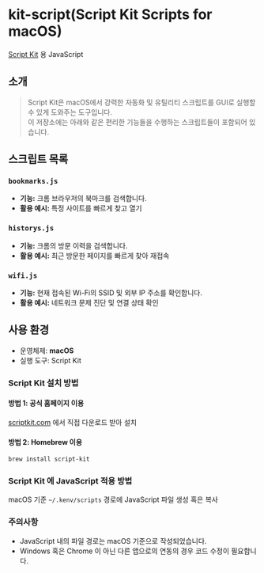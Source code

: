 # kit-script(Script Kit Scripts for macOS)
[Script Kit](https://www.scriptkit.com) 용 JavaScript

## 소개

> Script Kit은 macOS에서 강력한 자동화 및 유틸리티 스크립트를 GUI로 실행할 수 있게 도와주는 도구입니다.  
> 이 저장소에는 아래와 같은 편리한 기능들을 수행하는 스크립트들이 포함되어 있습니다.

## 스크립트 목록

### `bookmarks.js`
- **기능:** 크롬 브라우저의 북마크를 검색합니다.
- **활용 예시:** 특정 사이트를 빠르게 찾고 열기

### `historys.js`
- **기능:** 크롬의 방문 이력을 검색합니다.
- **활용 예시:** 최근 방문한 페이지를 빠르게 찾아 재접속

### `wifi.js`
- **기능:** 현재 접속된 Wi-Fi의 SSID 및 외부 IP 주소를 확인합니다.
- **활용 예시:** 네트워크 문제 진단 및 연결 상태 확인


## 사용 환경

- 운영체제: **macOS**
- 실행 도구: Script Kit

### Script Kit 설치 방법

#### 방법 1: 공식 홈페이지 이용
[scriptkit.com](https://scriptkit.com) 에서 직접 다운로드 받아 설치

#### 방법 2: Homebrew 이용
```bash
brew install script-kit
```

### Script Kit 에 JavaScript 적용 방법
macOS 기준 `~/.kenv/scripts` 경로에 JavaScript 파일 생성 혹은 복사

### 주의사항
* JavaScript 내의 파일 경로는 macOS 기준으로 작성되었습니다.
* Windows 혹은 Chrome 이 아닌 다른 앱으로의 연동의 경우 코드 수정이 필요합니다.
